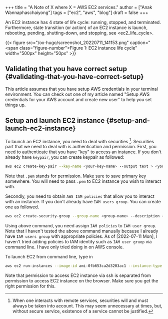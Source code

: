 +++
title = "A Note of X where X = AWS EC2 services."
author = ["Anak Wannaphaschaiyong"]
tags = ["ec2", "aws", "blog"]
draft = false
+++

An EC2 instance has 4 state of life cycle: running, stopped, and terminated. Furthermore, state transition (or action) of an EC2 instance is launch, rebooting, pending, shutting-down, and stopping, see <ec2_life_cycle>.

<a id="figure--ec2-life-cycle"></a>

{{< figure src="/ox-hugo/screenshot_20220711_141153.png" caption="<span class=\"figure-number\">Figure 1: </span>EC2 instance life cycle" width="500px" height="50px" >}}


## Validating that you have correct setup {#validating-that-you-have-correct-setup}

This article assumes that you have setup AWS credentials in your terminal environment. You can check out one of my article named "Setup AWS credentials for your AWS account and create new user" to help you set things up.


## Setup and launch EC2 instance {#setup-and-launch-ec2-instance}

To launch an EC2 instance, you need to deal with securities&nbsp;[^fn:1]. Securities part that we need to deal with is authentication and permission. First, you need to authenticate that you have "key" to access an instance. If you don't already have `keypair`, you can create keypair as followed:

```sh
aws ec2 create-key-pair --key-name <your-key-name> --output text > <your-key-name>.pem
```

Note that `.pem` stands for permission. Make sure to save primary key somewhere. You will need to pass `.pem` to EC2 instance you wish to interact with.

Secondly, you need to obtain `AWS IAM policies` that allow you to interact with an instance. If you don't already have `IAM users group`. You can create one as followed.

```sh
aws ec2 create-security-group --group-name <group-name> --description <description>
```

Using above command, you need assign `IAM policies` to `IAM user group`. Note that I haven't tested the above command manually because I already have `IAM users group` with appropriate policies. As of <span class="timestamp-wrapper"><span class="timestamp">[2022-07-11 Mon]</span></span>, I haven't tried adding policies to IAM identity such as `IAM user gruop` via command line. I have only tried doing in on AWS console.

To launch EC2 from command line, type in

```sh
aws ec2 run-instances --image-id ami-0fb653ca2d3203ac1 --instance-type t2.micro --count 1 --security-group-ids sg-0db2887fa3dbd0493 --key-name <key-name>
```

Note that permission to access EC2 instance via ssh is separated from permission to access EC2 instance on the browser. Make sure you get the right permission for this.

[^fn:1]: When one interacts with remote services, securities will and must always be taken into account. This may seem unnecessary at times, but, without secure service, existence of a service cannot be justified.
